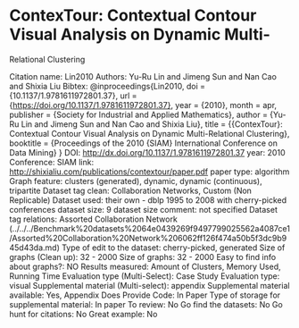 # ContexTour: Contextual Contour Visual Analysis on Dynamic Multi-
Relational Clustering

Citation name: Lin2010
Authors: Yu-Ru Lin and Jimeng Sun and Nan Cao and Shixia Liu
Bibtex: @inproceedings{Lin2010,
doi = {10.1137/1.9781611972801.37},
url = {https://doi.org/10.1137/1.9781611972801.37},
year = {2010},
month = apr,
publisher = {Society for Industrial and Applied Mathematics},
author = {Yu-Ru Lin and Jimeng Sun and Nan Cao and Shixia Liu},
title = {{ContexTour}: Contextual Contour Visual Analysis on Dynamic Multi-Relational Clustering},
booktitle = {Proceedings of the 2010 {SIAM} International Conference on Data Mining}
}
DOI: http://dx.doi.org/10.1137/1.9781611972801.37
year: 2010
Conference: SIAM
link: http://shixialiu.com/publications/contextour/paper.pdf
paper type: algorithm
Graph feature: clusters (generated), dynamic, dynamic (continuous), tripartite
Dataset tag clean: Collaboration Networks, Custom (Non Replicable)
Dataset used: their own - dblp 1995 to 2008 with cherry-picked conferences
dataset size: 9
dataset size comment: not specified
Dataset tag relations: Assorted Collaboration Network (../../../Benchmark%20datasets%2064e0439269f9497799025562a4087ce1/Assorted%20Collaboration%20Network%206062ff126f474a50b5f3dc9b945d43da.md)
Type of edit to the dataset: cherry-picked, generated
Size of graphs (Clean up): 32 - 2000
Size of graphs: 32 - 2000
Easy to find info about graphs?: NO
Results measured: Amount of Clusters, Memory Used, Running Time
Evaluation type (Multi-Select): Case Study
Evaluation type: visual
Supplemental material (Multi-select): appendix
Supplemental material available: Yes, Appendix
Does Provide Code: In Paper
Type of storage for supplemental material: In paper
To review: No
Go find the datasets: No
Go hunt for citations: No
Great example: No